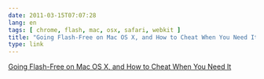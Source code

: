 ```yaml
---
date: 2011-03-15T07:07:28
lang: en
tags: [ chrome, flash, mac, osx, safari, webkit ]
title: "Going Flash-Free on Mac OS X, and How to Cheat When You Need It"
type: link
---
```


[Going Flash-Free on Mac OS X, and How to Cheat When You Need
It](http://daringfireball.net/2010/11/flash_free_and_cheating_with_google_chrome)

